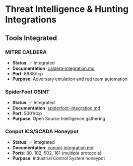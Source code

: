 # Threat Intelligence & Hunting Integrations

## Tools Integrated

### MITRE CALDERA
- **Status**: ✅ Integrated
- **Documentation**: [caldera-integration.md](caldera-integration.md)
- **Port**: 8888/tcp
- **Purpose**: Adversary emulation and red team automation

### SpiderFoot OSINT
- **Status**: ✅ Integrated  
- **Documentation**: [spiderfoot-integration.md](spiderfoot-integration.md)
- **Port**: 5001/tcp
- **Purpose**: Open Source Intelligence gathering

### Conpot ICS/SCADA Honeypot
- **Status**: ✅ Integrated
- **Documentation**: [conpot-integration.md](conpot-integration.md)
- **Ports**: 80, 102, 502, 161 (multiple protocols)
- **Purpose**: Industrial Control System honeypot
